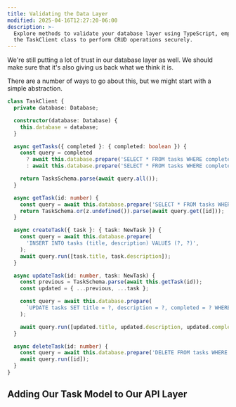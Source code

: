 ```yaml
---
title: Validating the Data Layer
modified: 2025-04-16T12:27:20-06:00
description: >-
  Explore methods to validate your database layer using TypeScript, emphasizing
  the TaskClient class to perform CRUD operations securely.
---
```


We're still putting a lot of trust in our database layer as well. We should make sure that it's also giving us back what we think it is.

There are a number of ways to go about this, but we might start with a simple abstraction.

```ts
class TaskClient {
  private database: Database;

  constructor(database: Database) {
    this.database = database;
  }

  async getTasks({ completed }: { completed: boolean }) {
    const query = completed
      ? await this.database.prepare('SELECT * FROM tasks WHERE completed = 1')
      : await this.database.prepare('SELECT * FROM tasks WHERE completed = 0');

    return TasksSchema.parse(await query.all());
  }

  async getTask(id: number) {
    const query = await this.database.prepare('SELECT * FROM tasks WHERE id = ?');
    return TaskSchema.or(z.undefined()).parse(await query.get([id]));
  }

  async createTask({ task }: { task: NewTask }) {
    const query = await this.database.prepare(
      'INSERT INTO tasks (title, description) VALUES (?, ?)',
    );
    await query.run([task.title, task.description]);
  }

  async updateTask(id: number, task: NewTask) {
    const previous = TaskSchema.parse(await this.getTask(id));
    const updated = { ...previous, ...task };

    const query = await this.database.prepare(
      `UPDATE tasks SET title = ?, description = ?, completed = ? WHERE id = ?`,
    );

    await query.run([updated.title, updated.description, updated.completed, id]);
  }

  async deleteTask(id: number) {
    const query = await this.database.prepare('DELETE FROM tasks WHERE id = ?');
    await query.run([id]);
  }
}
```

## Adding Our Task Model to Our API Layer
